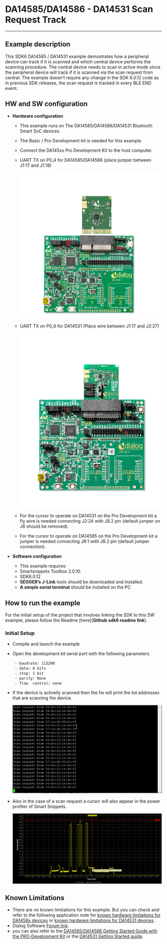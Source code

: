 # DA14585/DA14586 - DA14531 Scan Request Track

---


## Example description

This SDK6 DA14585 / DA14531 example demostrates how a peripheral device can track if it is scanned and which central device 
performs the scanning procedure.
The central device needs to scan in active mode since the peripheral device will track if it is scanned via
the scan request from central.
The example doesn't require any change in the SDK 6.0.12 code as in previous SDK releases, the scan request is tracked in every BLE END event.
	
## HW and SW configuration


* **Hardware configuration**

	- This example runs on The DA14585/DA14586/DA14531 Bluetooth Smart SoC devices.
	- The Basic / Pro Development kit is needed for this example.
	- Connect the DA145xx Pro Development Kit to the host computer.
	- UART TX on P0_4 for DA14585/DA14586 (place jumper between J1:17 and J1:18)

		![DA14585_connection_wires](assets/DA14585_connection_wires.png)
	- UART TX on P0_6 for DA14531 (Place wire between J1:17 and J2:27)
	
		![DA14531_connection_wires](assets/DA14531_connection_wires.png)
	- For the cursor to operate on DA14531 on the Pro Development kit a fly wire is needed connecting J2:24 with J8.2 pin (default jumper on J8 should be removed).
	- For the cursor to operate on DA14585 on the Pro Development kit a jumper is needed connecting J8:1 with J8.2 pin (default jumper connection).

* **Software configuration**

	- This example requires:
    * Smartsnippets Toolbox 2.0.10.
    * SDK6.0.12
	- **SEGGER’s J-Link** tools should be downloaded and installed.
	- **A simple serial terminal** should be installed on the PC


## How to run the example

For the initial setup of the project that involves linking the SDK to this SW example, please follow the Readme [here](__Github sdk6 readme link__).

### Initial Setup

 - Compile and launch the example
 - Open the development kit serial port with the following parameters

		- baudrate: 115200
		- data: 8 bits
		- stop: 1 bit
		- parity: None
		- flow  control: none
 - If the device is activelly scanned then the fw will print the bd addresses that are scanning the device.
 
	![scan_requests_print](assets/scan_requests_print.png)
 - Also in the case of a scan request a cursor will also appear in the power profiler of Smart Snippets.

	![scan_request_cursor](assets/scan_request_cursor.png)


## Known Limitations


- There are no known limitations for this example. But you can check and refer to the following application note for
[known hardware limitations for DA1458x devices](https://www.dialog-semiconductor.com/sites/default/files/da1458x-knownlimitations_2019_01_07.pdf) or [known hardware limitations for DA14531 devices](https://www.dialog-semiconductor.com/da14531_HW_Limitation).
- Dialog Software [Forum link](https://www.dialog-semiconductor.com/forum).
- you can also refer to the [DA14585/DA14586 Getting Started Guide with the PRO-Development Kit](http://lpccs-docs.dialog-semiconductor.com/da14585_getting_started/index.html) or the [DA14531 Getting Started guide](https://www.dialog-semiconductor.com/da14531-getting-started).



